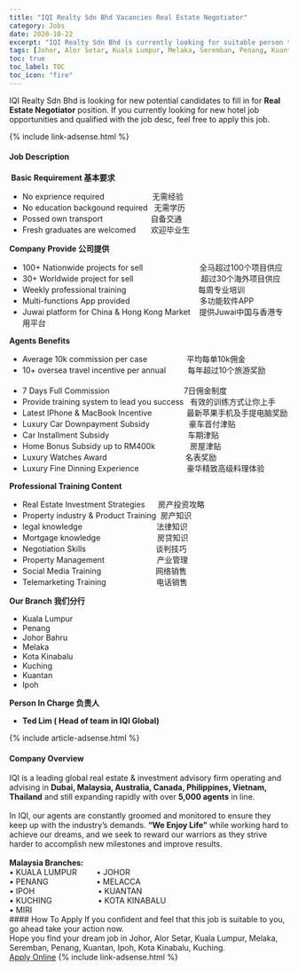 ```yaml
---
title: "IQI Realty Sdn Bhd Vacancies Real Estate Negotiator" 
category: Jobs 
date: 2020-10-22 
excerpt: "IQI Realty Sdn Bhd is currently looking for suitable person to fill in the Real Estate Negotiator which positioned at Johor, Alor Setar, Kuala Lumpur, Melaka, Seremban, Penang, Kuantan, Ipoh, Kota Kinabalu, Kuching" 
tags: [Johor, Alor Setar, Kuala Lumpur, Melaka, Seremban, Penang, Kuantan, Ipoh, Kota Kinabalu, Kuching] 
toc: true 
toc_label: TOC 
toc_icon: "fire" 
--- 
```


<p>IQI Realty Sdn Bhd is looking for new potential candidates to fill in for <b>Real Estate Negotiator</b> position. If you currently looking for new hotel job opportunities and qualified with the job desc, feel free to apply this job.
</p>{% include link-adsense.html %} 
<div><div><h4>Job Description</h4></div><div><div><span><div><div><strong>&#160;Basic Requirement &#22522;&#26412;&#35201;&#27714;</strong></div><ul><li>No exprience required&#160; &#160; &#160; &#160; &#160; &#160; &#160; &#160; &#160; &#160; &#160; &#26080;&#38656;&#32463;&#39564;</li><li>No education backgound required&#160; &#160;&#26080;&#38656;&#23398;&#21382;</li><li>Possed own transport&#160; &#160; &#160; &#160; &#160; &#160; &#160; &#160; &#160; &#160; &#160; &#33258;&#22791;&#20132;&#36890;</li><li>Fresh graduates are welcomed&#160; &#160; &#160; &#160;&#27426;&#36814;&#27605;&#19994;&#29983;</li></ul><div><strong>Company Provide &#20844;&#21496;&#25552;&#20379;</strong></div><ul><li>100+ Nationwide projects for sell&#160; &#160; &#160; &#160; &#160; &#160; &#160; &#160; &#160; &#160; &#160; &#160; &#160; &#20840;&#39532;&#36229;&#36807;100&#20010;&#39033;&#30446;&#20379;&#24212;</li><li>30+ Worldwide project for sell&#160; &#160; &#160; &#160; &#160; &#160; &#160; &#160; &#160; &#160; &#160; &#160; &#160; &#160; &#160; &#160;&#36229;&#36807;30&#20010;&#28023;&#22806;&#39033;&#30446;&#20379;&#24212;</li><li>Weekly professional training&#160; &#160; &#160; &#160; &#160; &#160; &#160; &#160; &#160; &#160; &#160; &#160; &#160; &#160; &#160; &#160; &#160;&#27599;&#21608;&#19987;&#19994;&#22521;&#35757;</li><li>Multi-functions App provided&#160; &#160; &#160; &#160; &#160; &#160; &#160; &#160; &#160; &#160; &#160; &#160; &#160; &#160; &#160; &#160; &#22810;&#21151;&#33021;&#36719;&#20214;APP</li><li>Juwai platform for China &amp; Hong Kong Market&#160; &#160; &#25552;&#20379;Juwai&#20013;&#22269;&#19982;&#39321;&#28207;&#19987;&#29992;&#24179;&#21488;</li></ul><div><strong>Agents Benefits</strong></div><ul><li>Average 10k commission per case&#160; &#160; &#160; &#160; &#160; &#160; &#160; &#160; &#160; &#24179;&#22343;&#27599;&#21333;10k&#20323;&#37329;</li><li>10+ oversea travel incentive per annual&#160; &#160; &#160; &#160; &#160; &#27599;&#24180;&#36229;&#36807;10&#20010;&#26053;&#28216;&#22870;&#21169;&#160; &#160; &#160; &#160; &#160; &#160; &#160;</li><li>7 Days Full Commission&#160; &#160; &#160; &#160; &#160; &#160; &#160; &#160; &#160; &#160; &#160; &#160; &#160; &#160; &#160; &#160; &#160; 7&#26085;&#20323;&#37329;&#21046;&#24230;</li><li>Provide training system to lead you success&#160; &#160;&#26377;&#25928;&#30340;&#35757;&#32451;&#26041;&#24335;&#35753;&#20320;&#19978;&#25163;</li><li>Latest IPhone &amp; MacBook Incentive&#160; &#160; &#160; &#160; &#160; &#160; &#160; &#160; &#26368;&#26032;&#33529;&#26524;&#25163;&#26426;&#21450;&#25163;&#25552;&#30005;&#33041;&#22870;&#21169;</li><li>Luxury Car Downpayment Subsidy&#160; &#160; &#160; &#160; &#160; &#160; &#160; &#160; &#160; &#35946;&#36710;&#39318;&#20184;&#27941;&#36148;</li><li>Car Installment Subsidy&#160; &#160; &#160; &#160; &#160; &#160; &#160; &#160; &#160; &#160; &#160; &#160; &#160; &#160; &#160; &#160; &#160; &#160; &#36710;&#26399;&#27941;&#36148;</li><li>Home Bonus Subsidy up to RM400k&#160; &#160; &#160; &#160; &#160; &#160; &#160; &#160; &#25151;&#23627;&#27941;&#36148;</li><li>Luxury Watches Award&#160; &#160; &#160; &#160; &#160; &#160; &#160; &#160; &#160; &#160; &#160; &#160; &#160; &#160; &#160; &#160; &#160; &#160; &#21517;&#34920;&#22870;&#21169;</li><li>Luxury Fine Dinning Experience&#160; &#160; &#160; &#160; &#160; &#160; &#160; &#160; &#160; &#160; &#160; &#35946;&#21326;&#31934;&#33268;&#39640;&#32423;&#26009;&#29702;&#20307;&#39564;</li></ul><div><strong>Professional Training Content</strong></div><ul><li>Real Estate Investment Strategies&#160; &#160; &#160; &#25151;&#20135;&#25237;&#36164;&#25915;&#30053;</li><li>Property industry &amp; Product Training&#160; &#25151;&#20135;&#30693;&#35782;</li><li>legal knowledge&#160; &#160; &#160; &#160; &#160; &#160; &#160; &#160; &#160; &#160; &#160; &#160; &#160; &#160; &#160; &#160; &#160; &#27861;&#24459;&#30693;&#35782;</li><li>Mortgage knowledge&#160; &#160; &#160; &#160; &#160; &#160; &#160; &#160; &#160; &#160; &#160; &#160; &#160; &#25151;&#36151;&#30693;&#35782;</li><li>Negotiation Skills&#160; &#160; &#160; &#160; &#160; &#160; &#160; &#160; &#160; &#160; &#160; &#160; &#160; &#160; &#160; &#160; &#35848;&#21028;&#25216;&#24039;</li><li>Property Management&#160; &#160; &#160; &#160; &#160; &#160; &#160; &#160; &#160; &#160; &#160; &#160; &#20135;&#19994;&#31649;&#29702;</li><li>Social Media Training&#160; &#160; &#160; &#160; &#160; &#160; &#160; &#160; &#160; &#160; &#160; &#160; &#160;&#32593;&#32476;&#38144;&#21806;</li><li>Telemarketing Training&#160; &#160; &#160; &#160; &#160; &#160; &#160; &#160; &#160; &#160; &#160; &#160;&#30005;&#35805;&#38144;&#21806;</li></ul><div><strong>Our Branch &#25105;&#20204;&#20998;&#34892;</strong></div><ul><li>Kuala Lumpur</li><li>Penang</li><li>Johor Bahru</li><li>Melaka</li><li>Kota Kinabalu</li><li>Kuching</li><li>Kuantan</li><li>Ipoh</li></ul><div><strong>Person In Charge &#36127;&#36131;&#20154;</strong></div><ul><li><strong>Ted Lim ( Head of team in IQI Global)</strong></li></ul></div></span></div></div></div> 
{% include article-adsense.html %} 
<div><div><h4>Company Overview</h4></div><div><div><span><div><div>IQI is a leading global real estate &amp; investment advisory firm operating and advising in <strong>Dubai, Malaysia, Australia, Canada, Philippines, Vietnam, Thailand</strong> and still expanding rapidly with over <strong>5,000 agents</strong> in line.<br>
<br>
In IQI, our agents are constantly groomed and monitored to ensure they keep up with the industry&#8217;s demands. <strong>&#8220;We Enjoy Life&#8221;</strong> while working hard to achieve our dreams, and we seek to reward our warriors as they strive harder to accomplish new milestones and improve results.<br>
<br>
<strong>Malaysia Branches:</strong><br>
&#8226; KUALA LUMPUR&#160; &#160; &#160; &#160;&#160;&#160;&#8226; JOHOR&#160;</div>
<div>&#8226; PENANG&#160; &#160; &#160; &#160; &#160; &#160; &#160; &#160; &#160; &#160; &#160; &#8226; MELACCA&#160;</div>
<div>&#8226; IPOH&#160; &#160; &#160; &#160; &#160; &#160; &#160; &#160; &#160; &#160; &#160;&#160; &#160;&#160;&#160; &#160; &#8226; KUANTAN</div>
<div>&#8226; KUCHING&#160; &#160; &#160; &#160; &#160; &#160; &#160;&#160; &#160; &#160; &#160; &#8226; KOTA KINABALU</div>
<div>&#8226; MIRI</div></div></span></div></div></div> 
#### How To Apply 
If you confident and feel that this job is suitable to you, go ahead take your action now. <br/> 
Hope you find your dream job in Johor, Alor Setar, Kuala Lumpur, Melaka, Seremban, Penang, Kuantan, Ipoh, Kota Kinabalu, Kuching. <br/> 
<a href="https://www.jobstreet.com.my/en/job/real-estate-negotiator-4409861?jobId=jobstreet-my-job-4409861" class="btn btn--info" target="_blank" rel="nofollow noopenner">Apply Online</a> 
{% include link-adsense.html %} 